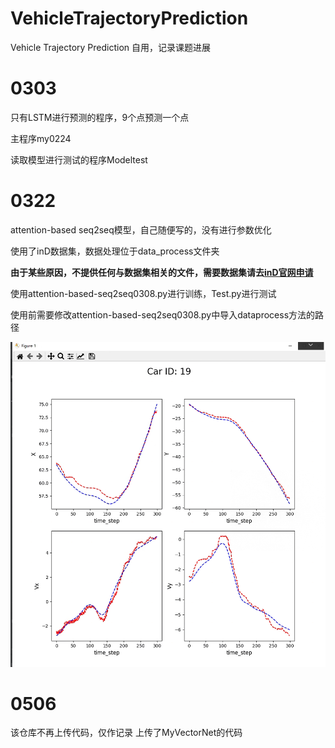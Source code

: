# VehicleTrajectoryPrediction
Vehicle Trajectory Prediction 自用，记录课题进展

# 0303

只有LSTM进行预测的程序，9个点预测一个点

主程序my0224

读取模型进行测试的程序Modeltest

# 0322

attention-based seq2seq模型，自己随便写的，没有进行参数优化

使用了inD数据集，数据处理位于data_process文件夹

**由于某些原因，不提供任何与数据集相关的文件，需要数据集请去[inD官网申请](https://www.ind-dataset.com/)**

使用attention-based-seq2seq0308.py进行训练，Test.py进行测试

使用前需要修改attention-based-seq2seq0308.py中导入dataprocess方法的路径

<img src="README.assets/image-20230322152421656.png" alt="image-20230322152421656" style="zoom:67%;" />

# 0506
该仓库不再上传代码，仅作记录
上传了MyVectorNet的代码
